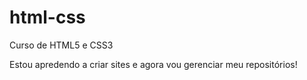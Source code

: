 # html-css
 Curso de HTML5 e CSS3

Estou apredendo a criar sites e agora vou gerenciar meu repositórios!